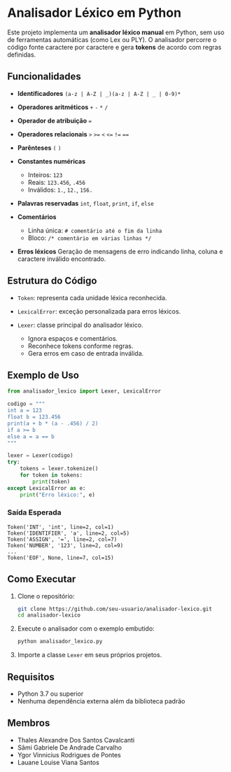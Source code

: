 # Analisador Léxico em Python

Este projeto implementa um **analisador léxico manual** em Python, sem uso de ferramentas automáticas (como Lex ou PLY).
O analisador percorre o código fonte caractere por caractere e gera **tokens** de acordo com regras definidas.

## Funcionalidades

* **Identificadores**
  `(a-z | A-Z | _)(a-z | A-Z | _ | 0-9)*`

* **Operadores aritméticos**
  `+` `-` `*` `/`

* **Operador de atribuição**
  `=`

* **Operadores relacionais**
  `>` `>=` `<` `<=` `!=` `==`

* **Parênteses**
  `(` `)`

* **Constantes numéricas**

  * Inteiros: `123`
  * Reais: `123.456`, `.456`
  * Inválidos: `1.`, `12.`, `156.`

* **Palavras reservadas**
  `int`, `float`, `print`, `if`, `else`

* **Comentários**

  * Linha única: `# comentário até o fim da linha`
  * Bloco: `/* comentário em várias linhas */`

* **Erros léxicos**
  Geração de mensagens de erro indicando linha, coluna e caractere inválido encontrado.

## Estrutura do Código

* `Token`: representa cada unidade léxica reconhecida.
* `LexicalError`: exceção personalizada para erros léxicos.
* `Lexer`: classe principal do analisador léxico.

  * Ignora espaços e comentários.
  * Reconhece tokens conforme regras.
  * Gera erros em caso de entrada inválida.

## Exemplo de Uso

```python
from analisador_lexico import Lexer, LexicalError

codigo = """
int a = 123
float b = 123.456
print(a + b * (a - .456) / 2)
if a >= b
else a = a == b
"""

lexer = Lexer(codigo)
try:
    tokens = lexer.tokenize()
    for token in tokens:
        print(token)
except LexicalError as e:
    print("Erro léxico:", e)
```

### Saída Esperada

```
Token('INT', 'int', line=2, col=1)
Token('IDENTIFIER', 'a', line=2, col=5)
Token('ASSIGN', '=', line=2, col=7)
Token('NUMBER', '123', line=2, col=9)
...
Token('EOF', None, line=7, col=15)
```

## Como Executar

1. Clone o repositório:

   ```bash
   git clone https://github.com/seu-usuario/analisador-lexico.git
   cd analisador-lexico
   ```

2. Execute o analisador com o exemplo embutido:

   ```bash
   python analisador_lexico.py
   ```

3. Importe a classe `Lexer` em seus próprios projetos.

## Requisitos

* Python 3.7 ou superior
* Nenhuma dependência externa além da biblioteca padrão

## Membros

* Thales Alexandre Dos Santos Cavalcanti
* Sâmi Gabriele De Andrade Carvalho
* Ygor Vinnicius Rodrigues de Pontes
* Lauane Louise Viana Santos 
